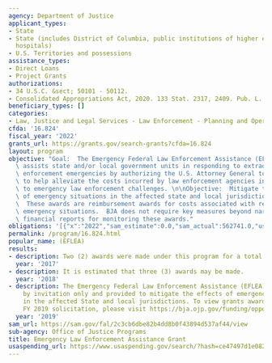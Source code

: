 ```yaml
---
agency: Department of Justice
applicant_types:
- State
- State (includes District of Columbia, public institutions of higher education and
  hospitals)
- U.S. Territories and possessions
assistance_types:
- Direct Loans
- Project Grants
authorizations:
- 34 U.S.C. &sect; 50101 - 50112.
- Consolidated Appropriations Act, 2020. 133 Stat. 2317, 2409. Pub. L. 116, 93.
beneficiary_types: []
categories:
- Law, Justice and Legal Services - Law Enforcement - Planning and Operations
cfda: '16.824'
fiscal_year: '2022'
grants_url: https://grants.gov/search-grants?cfda=16.824
layout: program
objective: "Goal:  The Emergency Federal Law Enforcement Assistance (EFLEA) Program\
  \ assists state and/or local government units in responding to extraordinary law\
  \ enforcement emergencies by authorizing the U.S. Attorney General to grant funding\
  \ to help alleviate the costs incurred by law enforcement agencies in responding\
  \ to emergency law enforcement challenges. \n\nObjective:  Mitigate the effects\
  \ of emergency situations in the affected state and local jurisdictions.\n\nNote:\
  \  These awards are reimbursement awards for costs associated with responses to\
  \ emergency situations.  BJA does not require key measures beyond narrative and\
  \ financial reports for monitoring these awards."
obligations: '[{"x":"2022","sam_estimate":0.0,"sam_actual":562741.0,"usa_spending_actual":555979.05},{"x":"2023","sam_estimate":0.0,"sam_actual":0.0,"usa_spending_actual":651185.23},{"x":"2024","sam_estimate":10000000.0,"sam_actual":0.0,"usa_spending_actual":157853.31}]'
permalink: /program/16.824.html
popular_name: (EFLEA)
results:
- description: Two (2) awards were made under this program for a total of $13,849,826.
  year: '2017'
- description: It is estimated that three (3) awards may be made.
  year: '2018'
- description: The Emergency Federal Law Enforcement Assistance (EFLEA) Program is
    by invitation only and provided to mitigate the effects of emergency situations
    in the affected State and local jurisdictions. To view grants awarded under the
    FY 2019 solicitation, please visit https://bja.ojp.gov/funding/opportunities/bja-2019-15969.
  year: '2019'
sam_url: https://sam.gov/fal/2c3cb6dbe82b4dd8b0f43894d537af44/view
sub-agency: Office of Justice Programs
title: Emergency Law Enforcement Assistance Grant
usaspending_url: https://www.usaspending.gov/search/?hash=ce47497d1e082655a03b0870f1cd8edb
---
```

